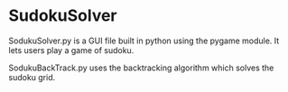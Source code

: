 # SudokuSolver


SodukuSolver.py is a GUI file built in python using the pygame module. It lets users play a game of sudoku.


SodukuBackTrack.py uses the backtracking algorithm which solves the sudoku grid.

